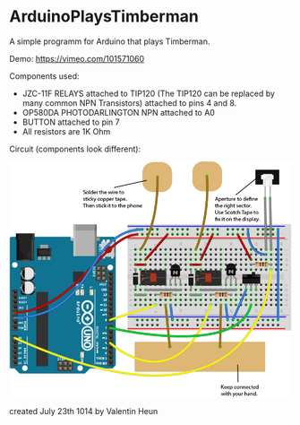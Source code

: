 ArduinoPlaysTimberman
=====================

A simple programm for Arduino that plays Timberman.

Demo:
https://vimeo.com/101571060

Components used:

* JZC-11F RELAYS attached to TIP120 (The TIP120 can be replaced by many common NPN Transistors) attached to pins 4 and 8.
* OP580DA PHOTODARLINGTON NPN attached to A0
* BUTTON attached to pin 7
* All resistors are 1K Ohm

Circuit (components look different):



![Alt text](timb.png "circuit")


created July 23th 1014
by Valentin Heun

